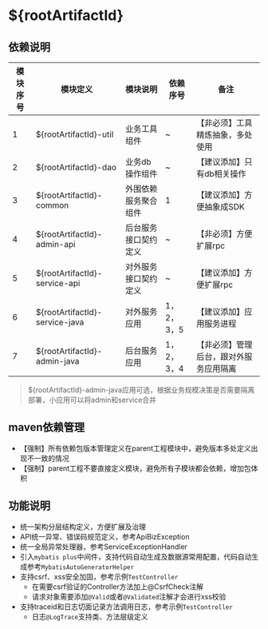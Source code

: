 ${rootArtifactId}
====

依赖说明
----

模块序号 | 模块定义 | 模块说明 | 依赖序号 | 备注
--- | --- | --- | --- | ---
1 | ${rootArtifactId}-util | 业务工具组件| ~ | 【非必须】工具精炼抽象，多处使用
2 | ${rootArtifactId}-dao | 业务db操作组件 | ~ | 【建议添加】只有db相关操作
3 | ${rootArtifactId}-common | 外围依赖服务聚合组件 | 1 | 【建议添加】方便抽象成SDK
4 | ${rootArtifactId}-admin-api | 后台服务接口契约定义 | ~ | 【非必须】方便扩展rpc
5 | ${rootArtifactId}-service-api | 对外服务接口契约定义| ~ | 【建议添加】方便扩展rpc
6 | ${rootArtifactId}-service-java| 对外服务应用 | 1，2，3，5 | 【建议添加】应用服务进程
7 | ${rootArtifactId}-admin-java | 后台服务应用 | 1，2，3，4 | 【非必须】管理后台，跟对外服务应用隔离

> ${rootArtifactId}-admin-java应用可选，根据业务规模决策是否需要隔离部署，小应用可以将admin和service合并

maven依赖管理
----
- 【强制】所有依赖包版本管理定义在parent工程<dependencyManagement>模块中，避免版本多处定义出现不一致的情况
- 【强制】parent工程不要直接定义<dependencies>模块，避免所有子模块都会依赖，增加包体积

功能说明
----
- 统一架构分层结构定义，方便扩展及治理
- API统一异常、错误码规范定义，参考ApiBizException
- 统一全局异常处理器，参考ServiceExceptionHandler
- 引入`mybatis plus`中间件，支持代码自动生成及数据源常用配置，代码自动生成参考`MybatisAutoGeneratorHelper`
- 支持csrf、xss安全加固，参考示例`TestController`
  - 在需要csrf验证的Controller方法加上@CsrfCheck注解
  - 请求对象需要添加`@Valid`或者`@Validated`注解才会进行xss校验
- 支持traceid和日志切面记录方法调用日志，参考示例`TestController`
  - 日志`@LogTrace`支持类、方法层级定义